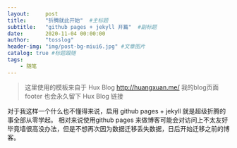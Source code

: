 ```yaml
---
layout:     post 
title:      "折腾就此开始"  #主标题
subtitle:   "github pages + jekyll 开篇"  #副标题
date:       2020-11-04 00:00:00 
author:     "tosslog" 
header-img: "img/post-bg-miui6.jpg" #文章图片
catalog: true #标题跟随
tags: 
    - 随笔
---
```



> 这里使用的模板来自于 Hux Blog http://huangxuan.me/ 我的blog页面footer 也会永久留下 Hux Blog 链接

对于我这样一个什么也不懂得来说，启用 github pages + jekyll 就是超级折腾的事全部从零学起。
相对来说使用github pages 来做博客可能会对访问上不太友好毕竟墙很高没办法，但是不想再次因为数据迁移丢失数据，日后开始迁移之前的博客。
